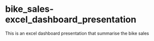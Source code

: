 # bike_sales-excel_dashboard_presentation
This is an excel dashboard presentation that summarise the bike sales
